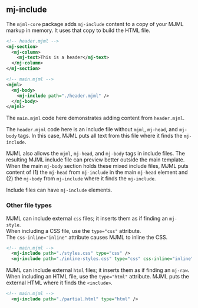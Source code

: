 ## mj-include

The `mjml-core` package adds `mj-include` content to
  a copy of your MJML markup in memory.
It uses that copy to build the HTML file.

```xml
<!-- header.mjml -->
<mj-section>
  <mj-column>
    <mj-text>This is a header</mj-text>
  </mj-column>
</mj-section>
```

```xml
<!-- main.mjml -->
<mjml>
  <mj-body>
    <mj-include path="./header.mjml" />
  </mj-body>
</mjml>
```

The `main.mjml` code here demonstrates adding content from `header.mjml`.

The `header.mjml` code here is an include file without `mjml`, `mj-head`, and
  `mj-body` tags.
In this case, MJML puts all text from this file where
  it finds the `mj-include`.

MJML also allows the `mjml`, `mj-head`, and `mj-body` tags in include files.
The resulting MJML include file can preview better outside the main template.
When the main `mj-body` section holds these mixed include files,
  MJML puts content of
  (1) the `mj-head` from `mj-include` in the main `mj-head` element and 
  (2) the `mj-body` from `mj-include` where it finds the `mj-include`.

Include files can have `mj-include` elements.


### Other file types

MJML can include external `css` files;
  it inserts them as if finding an `mj-style`.  
When including a CSS file, use the `type="css"` attribute.  
The `css-inline="inline"` attribute causes MJML to inline the CSS.

```xml
<!-- main.mjml -->
  <mj-include path="./styles.css" type="css" />
  <mj-include path="./inline-styles.css" type="css" css-inline="inline" />
```

MJML can include external `html` files;
  it inserts them as if finding an `mj-raw`.  
When including an HTML file, use the `type="html"` attribute.
MJML puts the external HTML where it finds the `<include>`.

```xml
<!-- main.mjml -->
  <mj-include path="./partial.html" type="html" />
```
